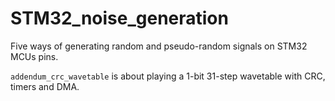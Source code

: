 # STM32_noise_generation
Five ways of generating random and pseudo-random signals on STM32 MCUs pins.

`addendum_crc_wavetable` is about playing a 1-bit 31-step wavetable with CRC, timers and DMA.
